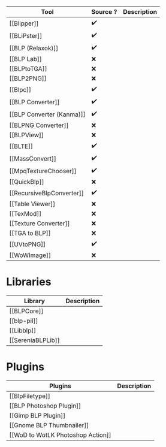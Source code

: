 | Tool                      | Source ? | Description |
| ------------------------- | -------- | ----------- |
| [[Blipper]]               | ✔️       |             |
| [[BLiPster]]              | ✔️       |             |
| [[BLP (Relaxok)]]         | ✔️       |             |
| [[BLP Lab]]               | ❌       |             |
| [[BLPtoTGA]]            | ❌       |             |
| [[BLP2PNG]]               | ❌       |             |
| [[Blpc]]                  | ✔️       |             |
| [[BLP Converter]]         | ✔️       |             |
| [[BLP Converter (Kanma)]] | ✔️       |             |
| [[BLPNG Converter]]       | ❌       |             |
| [[BLPView]]               | ❌       |             |
| [[BLTE]]                  | ✔️       |             |
| [[MassConvert]]           | ✔️       |             |
| [[MpqTextureChooser]]     | ✔️       |             |
| [[QuickBlp]]              | ❌       |             |
| [[RecursiveBlpConverter]] | ✔️       |             |
| [[Table Viewer]]          | ❌       |             |
| [[TexMod]]                | ❌       |             |
| [[Texture Converter]]     | ❌       |             |
| [[TGA to BLP]]            | ❌       |             |
| [[UVtoPNG]]               | ✔️       |             |
| [[WoWImage]]              | ❌       |             |

# Libraries

| Library       | Description |
| ------------- | ----------- |
| [[BLPCore]]       |             |
| [[blp-pil]]       |             |
| [[Libblp]]        |             |
| [[SereniaBLPLib]] |             |

# Plugins

| Plugins                       | Description |
| ----------------------------- | ----------- |
| [[BlpFiletype]]                   |             |
| [[BLP Photoshop Plugin]]          |             |
| [[Gimp BLP Plugin]]               |             |
| [[Gnome BLP Thumbnailer]]         |             |
| [[WoD to WotLK Photoshop Action]] |             |
